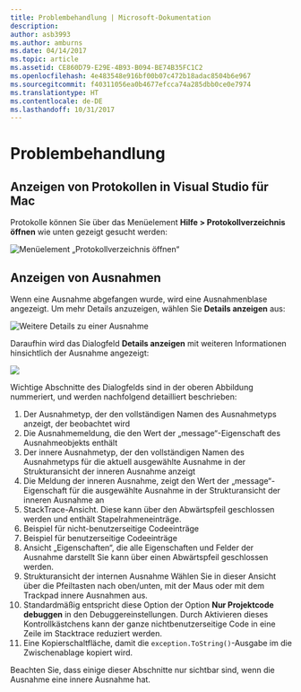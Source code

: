 ```yaml
---
title: Problembehandlung | Microsoft-Dokumentation
description: 
author: asb3993
ms.author: amburns
ms.date: 04/14/2017
ms.topic: article
ms.assetid: CE860D79-E29E-4B93-B094-BE74B35FC1C2
ms.openlocfilehash: 4e483548e916bf00b07c472b18adac8504b6e967
ms.sourcegitcommit: f40311056ea0b4677efcca74a285dbb0ce0e7974
ms.translationtype: HT
ms.contentlocale: de-DE
ms.lasthandoff: 10/31/2017
---
```

# <a name="troubleshooting"></a>Problembehandlung

## <a name="viewing-logs-in-visual-studio-for-mac"></a>Anzeigen von Protokollen in Visual Studio für Mac
 
Protokolle können Sie über das Menüelement **Hilfe > Protokollverzeichnis öffnen** wie unten gezeigt gesucht werden:

![Menüelement „Protokollverzeichnis öffnen“](media/troubleshooting-image1.png)

## <a name="viewing-exceptions"></a>Anzeigen von Ausnahmen

Wenn eine Ausnahme abgefangen wurde, wird eine Ausnahmenblase angezeigt. Um mehr Details anzuzeigen, wählen Sie **Details anzeigen** aus:

![Weitere Details zu einer Ausnahme](media/troubleshooting-image2.png)

Daraufhin wird das Dialogfeld **Details anzeigen** mit weiteren Informationen hinsichtlich der Ausnahme angezeigt:

![](media/troubleshooting-image3.png)

Wichtige Abschnitte des Dialogfelds sind in der oberen Abbildung nummeriert, und werden nachfolgend detailliert beschrieben:

1. Der Ausnahmetyp, der den vollständigen Namen des Ausnahmetyps anzeigt, der beobachtet wird
2. Die Ausnahmemeldung, die den Wert der „message“-Eigenschaft des Ausnahmeobjekts enthält
3. Der innere Ausnahmetyp, der den vollständigen Namen des Ausnahmetyps für die aktuell ausgewählte Ausnahme in der Strukturansicht der inneren Ausnahme anzeigt
4. Die Meldung der inneren Ausnahme, zeigt den Wert der „message“-Eigenschaft für die ausgewählte Ausnahme in der Strukturansicht der inneren Ausnahme an
5. StackTrace-Ansicht. Diese kann über den Abwärtspfeil geschlossen werden und enthält Stapelrahmeneinträge.
6. Beispiel für nicht-benutzerseitige Codeeinträge
7. Beispiel für benutzerseitige Codeeinträge
8. Ansicht „Eigenschaften“, die alle Eigenschaften und Felder der Ausnahme darstellt Sie kann über einen Abwärtspfeil geschlossen werden.
9. Strukturansicht der internen Ausnahme Wählen Sie in dieser Ansicht über die Pfeiltasten nach oben/unten, mit der Maus oder mit dem Trackpad innere Ausnahmen aus.
10. Standardmäßig entspricht diese Option der Option **Nur Projektcode debuggen** in den Debuggereinstellungen. Durch Aktivieren dieses Kontrollkästchens kann der ganze nichtbenutzerseitige Code in eine Zeile im Stacktrace reduziert werden.
11. Eine Kopierschaltfläche, damit die `exception.ToString()`-Ausgabe im die Zwischenablage kopiert wird.

Beachten Sie, dass einige dieser Abschnitte nur sichtbar sind, wenn die Ausnahme eine innere Ausnahme hat.